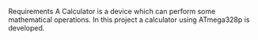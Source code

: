 Requirements
A Calculator is a device which can perform some mathematical operations. In this project a calculator using ATmega328p is developed.
